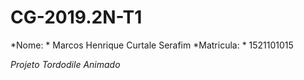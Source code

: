 # CG-2019.2N-T1

*Nome: * Marcos Henrique Curtale Serafim
*Matricula: * 1521101015

*Projeto Tordodile Animado* 

